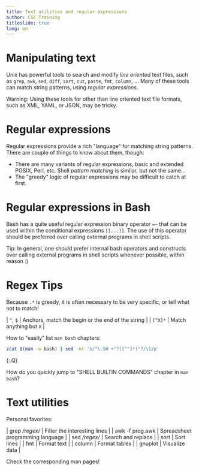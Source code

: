 ```yaml
---
title: Text utilities and regular expressions
author: CSC Training
titleslide: true
lang: en
---
```



# Manipulating text

Unix has powerful tools to search and modify _line oriented_ text files, such as
`grep`, `awk`, `sed`, `diff`, `sort`, `cut`, `paste`, `fmt`, `column`, ... Many
of these tools can match string patterns, using *regular expressions*.

Warning: Using these tools for other than line oriented text file formats, such
as XML, YAML, or JSON, may be tricky.


# Regular expressions

Regular expressions provide a rich "language" for matching string patterns.
There are couple of things to know about them, though:

- There are many variants of regular expressions, basic and extended POSIX,
  Perl, etc. Shell *pattern matching* is similar, but not the same...
- The "greedy" logic of regular expressions may be difficult to catch at first.


# Regular expressions in Bash

Bash has a quite useful regular expression binary operator `=~` that can be used
within the conditional expressions `[[...]]`. The use of this operator should be
preferred over calling external programs in shell scripts.

Tip: In general, one should prefer internal bash operators and constructs over
calling external programs in shell scripts whenever possible, within reason :)


# Regex Tips

Because `.*` is greedy, it is often necessary to be very specific, or tell what
not to match!

| `^`, `$` | Anchors, match the begin or the end of the string |
| `[^X]*` | Match anything but `X` |

How to "easily" list `man bash` chapters:

```bash
zcat $(man -w bash) | sed -nr 's/^\.SH +"?([^"]*)"?/\1/p'
```

{:.Q}

How do you quickly jump to "SHELL BUILTIN COMMANDS" chapter in `man bash`?


# Text utilities

Personal favorites:

| grep _/regex/_ | Filter the interesting lines |
| awk -f prog.awk | Spreadsheet programming language |
| sed _/regex/_   | Search and replace |
| sort | Sort lines |
| fmt | Format text |
| column | Format tables |
| gnuplot | Visualize data |

Check the corresponding man pages!
